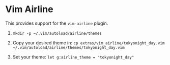 # Vim Airline

This provides support for the `vim-airline` plugin.

1. `mkdir -p ~/.vim/autoload/airline/themes`

1. Copy your desired theme in: `cp extras/vim_airline/tokyonight_day.vim
   ~/.vim/autoload/airline/themes/tokyonight_day.vim`

1. Set your theme: `let g:airline_theme = "tokyonight_day"`
